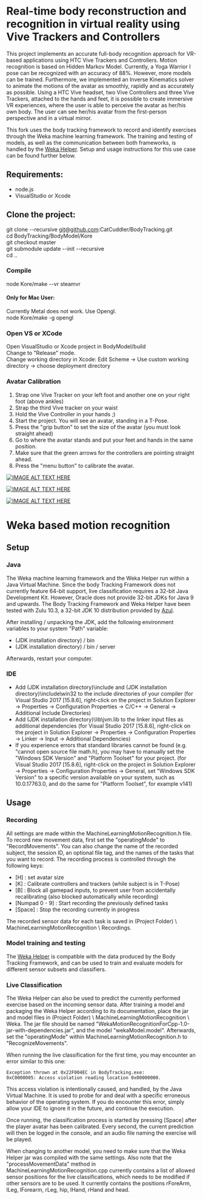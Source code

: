 


# Real-time body reconstruction and recognition in virtual reality using Vive Trackers and Controllers

This project implements an accurate full-body recognition approach for VR-based applications using HTC Vive Trackers and Controllers. Motion recognition is based on Hidden Markov Model. Currently, a Yoga Warrior I pose can be recognized with an accuracy of 88%. However, more models can be trained. Furthermore, we implemented an Inverse Kinematics solver to animate the motions of the avatar as smoothly, rapidly and as accurately as possible. Using a HTC Vive headset, two Vive Controllers and three Vive Trackers, attached to the hands and feet, it is possible to create immersive VR experiences, where the user is able to perceive the avatar as her/his own body. The user can see her/his avatar from the first-person perspective and in a virtual mirror.

This fork uses the body tracking framework to record and identify exercises through the Weka machine learning framework. The training and testing of models, as well as the communication between both frameworks, is handled by the [Weka Helper](https://github.com/riruroman/WekaHelper). Setup and usage instructions for this use case can be found further below.

## Requirements:
- node.js
- VisualStudio or Xcode

## Clone the project:
git clone --recursive git@github.com:CatCuddler/BodyTracking.git <br />
cd BodyTracking/BodyModel/Kore <br />
git checkout master <br />
git submodule update --init --recursive <br />
cd .. <br />

### Compile
node Kore/make --vr steamvr

#### Only for Mac User:
Currently Metal does not work. Use Opengl. <br />
node Kore/make -g opengl

### Open VS or XCode
Open VisualStudio or Xcode project in BodyModel/build <br />
Change to "Release" mode. <br />
Change working directory in Xcode: Edit Scheme -> Use custom working directory -> choose deployment directory


### Avatar Calibration
1. Strap one Vive Tracker on your left foot and another one on your right foot (above ankles)
2. Strap the third Vive tracker on your waist
3. Hold the Vive Controller in your hands ;)
4. Start the project. You will see an avatar, standing in a T-Pose.
5. Press the "grip button" to set the size of the avatar (you must look straight ahead)
6. Go to where the avatar stands and put your feet and hands in the same position.
7. Make sure that the green arrows for the controllers are pointing straight ahead.
8. Press the "menu button" to calibrate the avatar.

[![IMAGE ALT TEXT HERE](https://img.youtube.com/vi/x4SS8_-XY38/0.jpg)](https://youtu.be/x4SS8_-XY38)

[![IMAGE ALT TEXT HERE](https://img.youtube.com/vi/F6yFdpnhhoo/0.jpg)](https://youtu.be/F6yFdpnhhoo)

[![IMAGE ALT TEXT HERE](https://img.youtube.com/vi/q-yKLtrTodA/0.jpg)](https://youtu.be/q-yKLtrTodA)


# Weka based motion recognition

## Setup

### Java

The Weka machine learning framework and the Weka Helper run within a Java Virtual Machine. Since the body Tracking Framework does not currently feature 64-bit support, live classification requires a 32-bit Java Development Kit. However, Oracle does not provide 32-bit JDKs for Java 9 and upwards. The Body Tracking Framework and Weka Helper have been tested with Zulu 10.3, a 32-bit JDK 10 distribution provided by [Azul](https://www.azul.com/downloads/zulu/).

After installing / unpacking the JDK, add the following environment variables to your system "Path" variable:

- (JDK installation directory) / bin
- (JDK installation directory) / bin / server

Afterwards, restart your computer.

### IDE

- Add (JDK installation directory)\include and (JDK installation directory)\include\win32 to the include directories of your compiler
(for Visual Studio 2017 [15.8.6], right-click on the project in Solution Explorer -> Properties -> Configuration Properties -> C/C++ -> General -> Additional Include Directories)
- Add (JDK installation directory)\lib\jvm.lib to the linker input files as additional dependencies
(for Visual Studio 2017 [15.8.6], right-click on the project in Solution Explorer -> Properties -> Configuration Properties -> Linker -> Input -> Additional Dependencies)
- If you experience errors that standard libraries cannot be found (e.g. "cannot open source file math.h), you may have to manually set the "Windows SDK Version" and "Platform Toolset" for your project. 
(for Visual Studio 2017 [15.8.6], right-click on the project in Solution Explorer -> Properties -> Configuration Properties -> General, set "Windows SDK Version" to a specific version available on your system, such as 10.0.17763.0, and do the same for "Platform Toolset", for example v141)


## Usage

### Recording

All settings are made within the MachineLearningMotionRecognition.h file. To record new movement data, first set the "operatingMode" to "RecordMovements". You can also change the name of the recorded subject, the session ID, an optional file tag, and the names of the tasks that you want to record. The recording process is controlled through the following keys:

- [H] : set avatar size 
- [K] : Calibrate controllers and trackers (while subject is in T-Pose)
- [B] : Block all gamepad inputs, to prevent user from accidentally recalibrating (also blocked automatically while recording)
- [Numpad 0 - 9] : Start recording the previously defined tasks
- [Space] : Stop the recording currently in progress

The recorded sensor data for each task is saved in 
(Project Folder) \ MachineLearningMotionRecognition \ Recordings.

### Model training and testing
The [Weka Helper](https://github.com/riruroman/WekaHelper) is compatible with the data produced by the Body Tracking Framework, and can be used to train and evaluate models for different sensor subsets and classifiers.

### Live Classification
The Weka Helper can also be used to predict the currently performed exercise based on the incoming sensor data. After training a model and packaging the Weka Helper according to its documentation, place the jar and model files in (Project Folder) \ MachineLearningMotionRecognition \ Weka. The jar file should be named "WekaMotionRecognitionForCpp-1.0-jar-with-dependencies.jar", and the model "wekaModel.model". Afterwards, set the "operatingMode" within MachineLearningMotionRecognition.h to "RecognizeMovements". 

When running the live classification for the first time, you may encounter an error similar to this one:
	
	Exception thrown at 0x22F004EC in BodyTracking.exe:
	0xC0000005: Access violation reading location 0x00000000.
	
This access violation is intentionally caused, and handled, by the Java Virtual Machine.	It is used to probe	for and deal with a specific erroneous behavior of the operating system. If you do encounter this error, simply allow your IDE to ignore it in the future, and continue the execution.

Once running, the classification process is started by pressing [Space] after the player avatar has been calibrated. Every second, the current prediction will then be logged in the console, and an audio file naming the exercise will be played.

When changing to another model, you need to make sure that the Weka Helper jar was compiled with the same settings. Also note that the "processMovementData" method in MachineLearningMotionRecognition.cpp currently contains a list of allowed sensor positions for the live classifications, which needs to be modified if other sensors are to be used. It currently contains the positions rForeArm, lLeg, lForearm, rLeg, hip, lHand, rHand and head.